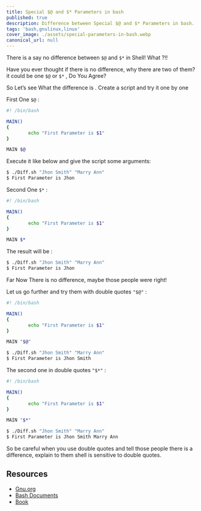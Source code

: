 ```yaml
---
title: Special $@ and $* Parameters in bash
published: true
description: Difference between Special $@ and $* Parameters in bash.
tags: 'bash,gnulinux,linux'
cover_image: ./assets/special-parameters-in-bash.webp
canonical_url: null
---
```


There is a say no difference between `$@` and `$*` in Shell! What ?!!

Have you ever thought if there is no difference, why there are two of them? it could be one `$@` or `$*` , Do You Agree?

So Let’s see What the difference is . Create a script and try it one by one

First One `$@` :

```bash
#! /bin/bash 

MAIN()
{
        echo "First Parameter is $1"
}

MAIN $@
```

Execute it like below and give the script some arguments:

```bash
$ ./Diff.sh "Jhon Smith" "Marry Ann" 
$ First Parameter is Jhon

```

Second One `$*` :

```bash
#! /bin/bash 

MAIN()
{
        echo "First Parameter is $1"
}

MAIN $*
```

The result will be :

```bash
$ ./Diff.sh "Jhon Smith" "Marry Ann" 
$ First Parameter is Jhon
```

Far Now There is no difference, maybe those people were right!

Let us go further and try them with double quotes `"$@"` :

```bash
#! /bin/bash 

MAIN()
{
        echo "First Parameter is $1"
}

MAIN "$@"
```

```bash
$ ./Diff.sh "Jhon Smith" "Marry Ann" 
$ First Parameter is Jhon Smith
```

The second one in double quotes `"$*"` :

```bash
#! /bin/bash 

MAIN()
{
        echo "First Parameter is $1"
}

MAIN "$*"
```

```bash
$ ./Diff.sh "Jhon Smith" "Marry Ann" 
$ First Parameter is Jhon Smith Marry Ann
```

So be careful when you use double quotes and tell those people there is a difference, explain to them shell is sensitive to double quotes.

## Resources

- [Gnu.org](https://www.gnu.org/software/bash/)
- [Bash Documents](https://www.gnu.org/software/bash/manual/)
- [Book](https://www.amazon.ca/Learning-bash-Shell-Unix-Programming/dp/0596009658)